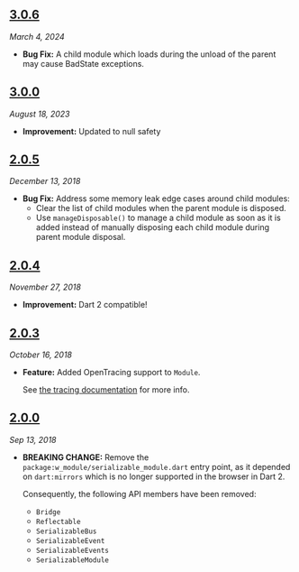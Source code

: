 ## [3.0.6](https://github.com/Workiva/w_module/compare/3.0.5...3.0.6)

_March 4, 2024_

- **Bug Fix:** A child module which loads during the unload of the parent
  may cause BadState exceptions.

## [3.0.0](https://github.com/Workiva/w_module/compare/2.0.5...3.0.0)

_August 18, 2023_

- **Improvement:** Updated to null safety

## [2.0.5](https://github.com/Workiva/w_module/compare/2.0.4...2.0.5)

_December 13, 2018_

- **Bug Fix:** Address some memory leak edge cases around child modules:
  - Clear the list of child modules when the parent module is disposed.
  - Use `manageDisposable()` to manage a child module as soon as it is added
    instead of manually disposing each child module during parent module
    disposal.

## [2.0.4](https://github.com/Workiva/w_module/compare/2.0.3...2.0.4)

_November 27, 2018_

- **Improvement:** Dart 2 compatible!

## [2.0.3](https://github.com/Workiva/w_module/compare/2.0.0...2.0.3)

_October 16, 2018_

- **Feature:** Added OpenTracing support to `Module`.

  See [the tracing documentation][tracing] for more info.

## [2.0.0](https://github.com/Workiva/w_module/compare/1.6.2...2.0.0)

_Sep 13, 2018_

[tracing]: https://github.com/Workiva/w_module/blob/master/documentation/tracing.md

- **BREAKING CHANGE:** Remove the `package:w_module/serializable_module.dart`
  entry point, as it depended on `dart:mirrors` which is no longer supported in
  the browser in Dart 2.

  Consequently, the following API members have been removed:

  - `Bridge`
  - `Reflectable`
  - `SerializableBus`
  - `SerializableEvent`
  - `SerializableEvents`
  - `SerializableModule`
